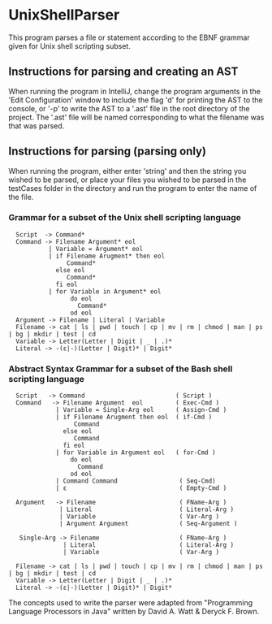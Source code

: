 # UnixShellParser

<p>This program parses a file or statement according to the EBNF grammar given for Unix shell scripting subset.</p>

## Instructions for parsing and creating an AST
<p> When running the program in IntelliJ, change the program arguments in the 'Edit Configuration' window to include the flag 'd' for printing the AST to the console, or '-p' to write the AST to a '.ast' file in the root directory of the project. The '.ast' file will be named corresponding to what the filename was that was parsed.</p>

## Instructions for parsing (parsing only)
<p>When running the program, either enter 'string' and then the string you wished to be parsed, or place your files you wished to be parsed in the testCases folder in the directory and run the program to enter the name of the file.</p>

### Grammar for a subset of the Unix shell scripting language
```
  Script  -> Command*
  Command -> Filename Argument* eol
           | Variable = Argument* eol
           | if Filename Arugment* then eol
                Command*
             else eol
                Command*
             fi eol
           | for Variable in Argument* eol
                 do eol
                   Command*
                 od eol
  Argument -> Filename | Literal | Variable
  Filename -> cat | ls | pwd | touch | cp | mv | rm | chmod | man | ps | bg | mkdir | test | cd
  Variable -> Letter(Letter | Digit | _ | .)*
  Literal -> -(ε|-)(Letter | Digit)* | Digit*
``` 

### Abstract Syntax Grammar for a subset of the Bash shell scripting language
```
  Script   -> Command                         ( Script )
  Command   -> Filename Argument  eol         ( Exec-Cmd )
             | Variable = Single-Arg eol      ( Assign-Cmd )
             | if Filename Arugment then eol  ( if-Cmd )
                  Command
               else eol
                  Command
               fi eol
             | for Variable in Argument eol   ( for-Cmd )
                 do eol
                   Command
                 od eol
             | Command Command                 ( Seq-Cmd)
             | ε                               ( Empty-Cmd )
           
  Argument   -> Filename                       ( FName-Arg )
              | Literal                        ( Literal-Arg )
              | Variable                       ( Var-Arg )
              | Argument Argument              ( Seq-Argument )
            
   Single-Arg -> Filename                      ( FName-Arg )
               | Literal                       ( Literal-Arg )
               | Variable                      ( Var-Arg )
            
  Filename -> cat | ls | pwd | touch | cp | mv | rm | chmod | man | ps | bg | mkdir | test | cd
  Variable -> Letter(Letter | Digit | _ | .)*
  Literal -> -(ε|-)(Letter | Digit)* | Digit*
``` 

<p>The concepts used to write the parser were adapted from "Programming Language Processors in Java" written by David A. Watt & Deryck F. Brown.</p>

